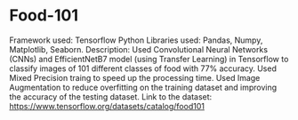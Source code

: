 # Food-101
Framework used: Tensorflow
Python Libraries used: Pandas, Numpy, Matplotlib, Seaborn.
Description: Used Convolutional Neural Networks (CNNs) and EfficientNetB7 model (using Transfer Learning) in Tensorflow to classify images of 101 different classes of food with 77% accuracy.
Used Mixed Precision traing to speed up the processing time.
Used Image Augmentation to reduce overfitting on the training dataset and improving the accuracy of the testing dataset.
Link to the dataset: https://www.tensorflow.org/datasets/catalog/food101
